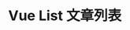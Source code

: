 <script setup>
  import list from "../.vitepress/view/list.vue"
</script>

# Vue List 文章列表

<list type="vue" />
